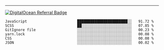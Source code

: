 ---
[![DigitalOcean Referral Badge](https://web-platforms.sfo2.digitaloceanspaces.com/WWW/Badge%203.svg)](https://www.digitalocean.com/?refcode=37fa54d82492&utm_campaign=Referral_Invite&utm_medium=Referral_Program&utm_source=badge)

<!--START_SECTION:waka-->

```text
JavaScript                       ███████████████████████░░   91.72 %
SCSS                             ██░░░░░░░░░░░░░░░░░░░░░░░   07.85 %
GitIgnore file                   ░░░░░░░░░░░░░░░░░░░░░░░░░   00.23 %
yarn.lock                        ░░░░░░░░░░░░░░░░░░░░░░░░░   00.08 %
CSS                              ░░░░░░░░░░░░░░░░░░░░░░░░░   00.08 %
JSON                             ░░░░░░░░░░░░░░░░░░░░░░░░░   00.02 %
```

<!--END_SECTION:waka-->


[linkedin]: https://www.linkedin.com/in/mohamed-elh/

